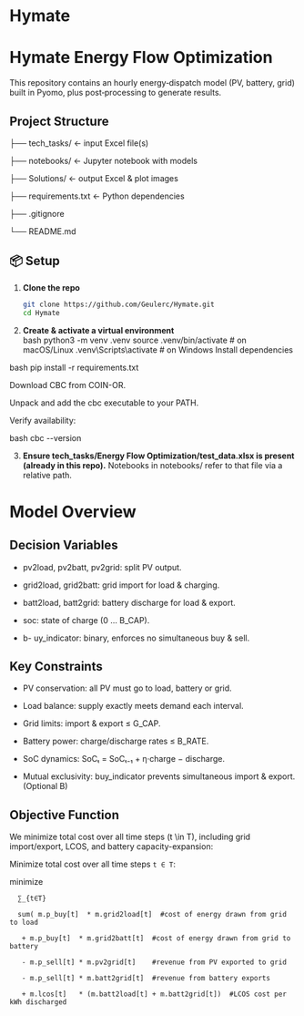 # Hymate
# Hymate Energy Flow Optimization

This repository contains an hourly energy‐dispatch model (PV, battery, grid) built in Pyomo, plus post‐processing to generate results.

## Project Structure
├── tech_tasks/ ← input Excel file(s)

├── notebooks/ ← Jupyter notebook with models


├── Solutions/ ← output Excel & plot images

├── requirements.txt ← Python dependencies

├── .gitignore

└── README.md


## 📦 Setup

1. **Clone the repo**  
   ```bash
   git clone https://github.com/Geulerc/Hymate.git
   cd Hymate

2. **Create & activate a virtual environment**  
bash
python3 -m venv .venv
source .venv/bin/activate   # on macOS/Linux
.venv\Scripts\activate      # on Windows
Install dependencies

bash
pip install -r requirements.txt

 
Download CBC from COIN-OR.

Unpack and add the cbc executable to your PATH.

Verify availability:

bash
cbc --version


3. **Ensure tech_tasks/Energy Flow Optimization/test_data.xlsx is present (already in this repo).** 
Notebooks in notebooks/ refer to that file via a relative path.

# Model Overview
## Decision Variables

- pv2load, pv2batt, pv2grid: split PV output.

- grid2load, grid2batt: grid import for load & charging.

- batt2load, batt2grid: battery discharge for load & export.

- soc: state of charge (0 … B_CAP).

- b- uy_indicator: binary, enforces no simultaneous buy & sell.


## Key Constraints

- PV conservation: all PV must go to load, battery or grid.

- Load balance: supply exactly meets demand each interval.

- Grid limits: import & export ≤ G_CAP.

- Battery power: charge/discharge rates ≤ B_RATE.

- SoC dynamics: SoCₜ = SoCₜ₋₁ + η·charge − discharge.

- Mutual exclusivity: buy_indicator prevents simultaneous import & export. (Optional B)

## Objective Function

We minimize total cost over all time steps \(t \in T\), including grid import/export, LCOS, and battery capacity-expansion:

Minimize total cost over all time steps `t ∈ T`:

minimize 

      ∑_{t∈T} 

      sum( m.p_buy[t]  * m.grid2load[t]  #cost of energy drawn from grid to load

       + m.p_buy[t]  * m.grid2batt[t]  #cost of energy drawn from grid to battery

       - m.p_sell[t] * m.pv2grid[t]    #revenue from PV exported to grid

       - m.p_sell[t] * m.batt2grid[t]  #revenue from battery exports

       + m.lcos[t]   * (m.batt2load[t] + m.batt2grid[t])  #LCOS cost per kWh discharged